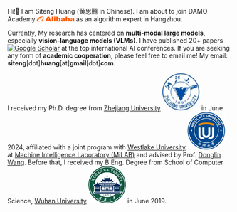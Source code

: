 Hi!👋 I am Siteng Huang (黄思腾 in Chinese). I am about to join DAMO Academy <img src='./files/logos/alibaba.png' style='width: 6em;'> as an algorithm expert in Hangzhou.
<!-- I work at DAMO Academy <img src='./files/logos/alibaba.png' style='width: 6em;'> now in Hangzhou. -->

Currently, My research has centered on **multi-modal large models**, especially **vision-language models (VLMs)**. I have published 20+ papers <a href="https://scholar.google.com/citations?user=mhpkWSYAAAAJ" target="_blank"><img src="https://img.shields.io/badge/dynamic/json?label=Paper%20Citations&query=total_citations&url=https%3A%2F%2Fcse.bth.se%2F~fer%2Fgooglescholar-api%2Fgooglescholar.php%3Fuser%3DmhpkWSYAAAAJ&logo=googlescholar&style=social" alt="Google Scholar"></a> at the top international AI conferences. If you are seeking any form of **academic cooperation**, please feel free to email me! My email: **siteng**[dot]**huang**[at]**gmail**[dot]**com**.

I received my Ph.D. degree from [Zhejiang University](http://www.zju.edu.cn/) <img src='./files/logos/zju.jpg' style='width: 6em;'> in June 2024, affiliated with a joint program with [Westlake University](https://www.westlake.edu.cn/) <img src='./files/logos/westlake.png' style='width: 6em;'> at [Machine Intelligence Laboratory (MiLAB)](https://milab.westlake.edu.cn/) and advised by Prof. [Donglin Wang](https://en.westlake.edu.cn/faculty/donglin-wang.html). Before that, I received my B.Eng. Degree from School of Computer Science, [Wuhan University](https://www.whu.edu.cn/) <img src='./files/logos/whu.png' style='width: 6em;'> in June 2019.